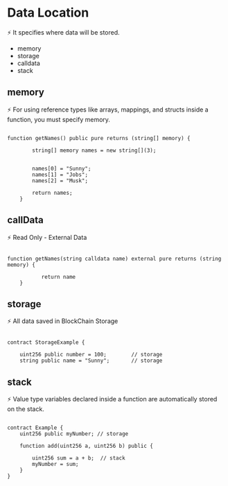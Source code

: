 #  Data Location 

⚡️ It specifies where data will be stored. 
 * memory
 * storage
 * calldata
 * stack



## memory 
⚡️ For using reference types like arrays, mappings, and structs inside a function, you must specify memory.



```solidity

function getNames() public pure returns (string[] memory) {

        string[] memory names = new string[](3); 


        names[0] = "Sunny";
        names[1] = "Jobs";
        names[2] = "Musk";

        return names;
    }

```


## callData
⚡️ Read Only - External Data 



```solidity

function getNames(string calldata name) external pure returns (string memory) {

           return name
    }

```



## storage
⚡️  All data saved in BlockChain Storage 


```solidity

contract StorageExample {

    uint256 public number = 100;        // storage 
    string public name = "Sunny";       // storage

```



## stack
⚡️  Value type variables declared inside a function are automatically stored on the stack.


```solidity

contract Example {
    uint256 public myNumber; // storage

    function add(uint256 a, uint256 b) public {

        uint256 sum = a + b;  // stack
        myNumber = sum;
    }
}
```




